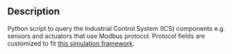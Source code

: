 ## Description

Python script to query the Industrial Control System (ICS) components e.g. sensors and actuators that use Modbus protocol. Protocol fields are customized to fit [this simulation framework](https://github.com/Fortiphyd/GRFICSv2). 
